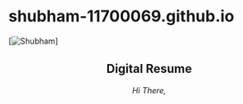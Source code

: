 # shubham-11700069.github.io

[![Shubham](https://shubham-11700069.github.io)]

<h2 align="center">Digital Resume</h2>

<p align="center">
  <i>Hi There, </i></p>


